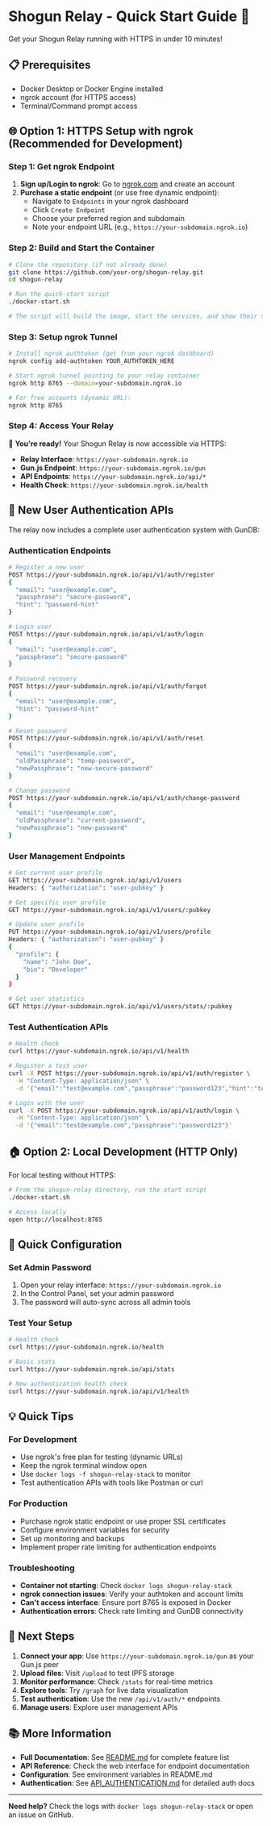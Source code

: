 # Shogun Relay - Quick Start Guide 🚀

Get your Shogun Relay running with HTTPS in under 10 minutes!

## 📋 Prerequisites

- Docker Desktop or Docker Engine installed
- ngrok account (for HTTPS access)
- Terminal/Command prompt access

## 🌐 Option 1: HTTPS Setup with ngrok (Recommended for Development)

### Step 1: Get ngrok Endpoint

1. **Sign up/Login to ngrok**: Go to [ngrok.com](https://ngrok.com) and create an account
2. **Purchase a static endpoint** (or use free dynamic endpoint):
   - Navigate to `Endpoints` in your ngrok dashboard
   - Click `Create Endpoint` 
   - Choose your preferred region and subdomain
   - Note your endpoint URL (e.g., `https://your-subdomain.ngrok.io`)

### Step 2: Build and Start the Container

```bash
# Clone the repository (if not already done)
git clone https://github.com/your-org/shogun-relay.git
cd shogun-relay

# Run the quick-start script
./docker-start.sh

# The script will build the image, start the services, and show their status.
```

### Step 3: Setup ngrok Tunnel

```bash
# Install ngrok authtoken (get from your ngrok dashboard)
ngrok config add-authtoken YOUR_AUTHTOKEN_HERE

# Start ngrok tunnel pointing to your relay container
ngrok http 8765 --domain=your-subdomain.ngrok.io

# For free accounts (dynamic URL):
ngrok http 8765
```

### Step 4: Access Your Relay

🎉 **You're ready!** Your Shogun Relay is now accessible via HTTPS:

- **Relay Interface**: `https://your-subdomain.ngrok.io`
- **Gun.js Endpoint**: `https://your-subdomain.ngrok.io/gun`
- **API Endpoints**: `https://your-subdomain.ngrok.io/api/*`
- **Health Check**: `https://your-subdomain.ngrok.io/health`

## 🔐 New User Authentication APIs

The relay now includes a complete user authentication system with GunDB:

### Authentication Endpoints

```bash
# Register a new user
POST https://your-subdomain.ngrok.io/api/v1/auth/register
{
  "email": "user@example.com",
  "passphrase": "secure-password",
  "hint": "password-hint"
}

# Login user
POST https://your-subdomain.ngrok.io/api/v1/auth/login
{
  "email": "user@example.com", 
  "passphrase": "secure-password"
}

# Password recovery
POST https://your-subdomain.ngrok.io/api/v1/auth/forgot
{
  "email": "user@example.com",
  "hint": "password-hint"
}

# Reset password
POST https://your-subdomain.ngrok.io/api/v1/auth/reset
{
  "email": "user@example.com",
  "oldPassphrase": "temp-password",
  "newPassphrase": "new-secure-password"
}

# Change password
POST https://your-subdomain.ngrok.io/api/v1/auth/change-password
{
  "email": "user@example.com",
  "oldPassphrase": "current-password",
  "newPassphrase": "new-password"
}
```

### User Management Endpoints

```bash
# Get current user profile
GET https://your-subdomain.ngrok.io/api/v1/users
Headers: { "authorization": "user-pubkey" }

# Get specific user profile
GET https://your-subdomain.ngrok.io/api/v1/users/:pubkey

# Update user profile
PUT https://your-subdomain.ngrok.io/api/v1/users/profile
Headers: { "authorization": "user-pubkey" }
{
  "profile": {
    "name": "John Doe",
    "bio": "Developer"
  }
}

# Get user statistics
GET https://your-subdomain.ngrok.io/api/v1/users/stats/:pubkey
```

### Test Authentication APIs

```bash
# Health check
curl https://your-subdomain.ngrok.io/api/v1/health

# Register a test user
curl -X POST https://your-subdomain.ngrok.io/api/v1/auth/register \
  -H "Content-Type: application/json" \
  -d '{"email":"test@example.com","passphrase":"password123","hint":"test"}'

# Login with the user
curl -X POST https://your-subdomain.ngrok.io/api/v1/auth/login \
  -H "Content-Type: application/json" \
  -d '{"email":"test@example.com","passphrase":"password123"}'
```

## 🏠 Option 2: Local Development (HTTP Only)

For local testing without HTTPS:

```bash
# From the shogun-relay directory, run the start script
./docker-start.sh

# Access locally
open http://localhost:8765
```

## 🔧 Quick Configuration

### Set Admin Password

1. Open your relay interface: `https://your-subdomain.ngrok.io`
2. In the Control Panel, set your admin password
3. The password will auto-sync across all admin tools

### Test Your Setup

```bash
# Health check
curl https://your-subdomain.ngrok.io/health

# Basic stats
curl https://your-subdomain.ngrok.io/api/stats

# New authentication health check
curl https://your-subdomain.ngrok.io/api/v1/health
```

## 💡 Quick Tips

### For Development
- Use ngrok's free plan for testing (dynamic URLs)
- Keep the ngrok terminal window open
- Use `docker logs -f shogun-relay-stack` to monitor
- Test authentication APIs with tools like Postman or curl

### For Production
- Purchase ngrok static endpoint or use proper SSL certificates
- Configure environment variables for security
- Set up monitoring and backups
- Implement proper rate limiting for authentication endpoints

### Troubleshooting
- **Container not starting**: Check `docker logs shogun-relay-stack`
- **ngrok connection issues**: Verify your authtoken and account limits
- **Can't access interface**: Ensure port 8765 is exposed in Docker
- **Authentication errors**: Check rate limiting and GunDB connectivity

## 🌟 Next Steps

1. **Connect your app**: Use `https://your-subdomain.ngrok.io/gun` as your Gun.js peer
2. **Upload files**: Visit `/upload` to test IPFS storage
3. **Monitor performance**: Check `/stats` for real-time metrics
4. **Explore tools**: Try `/graph` for live data visualization
5. **Test authentication**: Use the new `/api/v1/auth/*` endpoints
6. **Manage users**: Explore user management APIs

## 📚 More Information

- **Full Documentation**: See [README.md](README.md) for complete feature list
- **API Reference**: Check the web interface for endpoint documentation
- **Configuration**: See environment variables in README.md
- **Authentication**: See [API_AUTHENTICATION.md](relay/API_AUTHENTICATION.md) for detailed auth docs

---

**Need help?** Check the logs with `docker logs shogun-relay-stack` or open an issue on GitHub.
